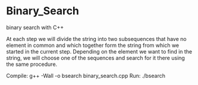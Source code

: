 # Binary_Search
binary search with C++

At each step we will divide the string into two subsequences that have no element in common and which together form the string from which we started in the current step.
Depending on the element we want to find in the string, we will choose one of the sequences and search for it there using the same procedure.

Compile: g++ -Wall -o bsearch binary_search.cpp
Run: ./bsearch
